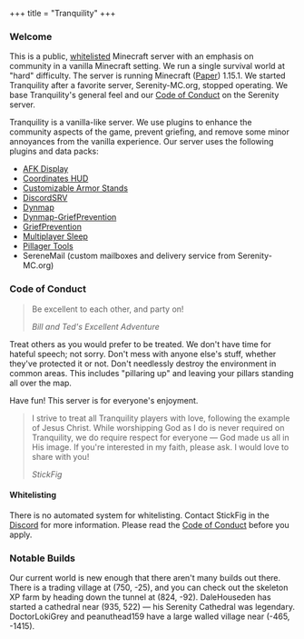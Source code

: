 +++
title = "Tranquility"
+++

### Welcome

This is a public, [whitelisted](#whitelisting) Minecraft server with an emphasis on community in a vanilla Minecraft setting.
We run a single survival world at "hard" difficulty.
The server is running Minecraft ([Paper](https://github.com/PaperMC/Paper)) 1.15.1.
We started Tranquility after a favorite server, Serenity-MC.org, stopped operating.
We base Tranquility's general feel and our [Code of Conduct](#code-of-conduct) on the Serenity server.

Tranquility is a vanilla-like server.
We use plugins to enhance the community aspects of the game, prevent griefing, and remove some minor annoyances from the vanilla experience.
Our server uses the following plugins and data packs:

- [AFK Display](https://vanillatweaks.net/picker/datapacks/)
- [Coordinates HUD](https://vanillatweaks.net/picker/datapacks/)
- [Customizable Armor Stands](https://vanillatweaks.net/picker/datapacks/)
- [DiscordSRV](https://www.spigotmc.org/resources/discordsrv.18494/)
- [Dynmap](https://www.spigotmc.org/resources/dynmap.274/)
- [Dynmap-GriefPrevention](https://github.com/webbukkit/Dynmap-GriefPrevention)
- [GriefPrevention](https://github.com/TechFortress/GriefPrevention/)
- [Multiplayer Sleep](https://github.com/Plagiatus/datapacks/tree/master/multiplayer_sleep)
- [Pillager Tools](https://vanillatweaks.net/picker/datapacks/)
- SereneMail (custom mailboxes and delivery service from Serenity-MC.org)

### Code of Conduct

> Be excellent to each other, and party on!
>
> _Bill and Ted's Excellent Adventure_

Treat others as you would prefer to be treated.
We don't have time for hateful speech; not sorry.
Don't mess with anyone else's stuff, whether they've protected it or not.
Don't needlessly destroy the environment in common areas.
This includes "pillaring up" and leaving your pillars standing all over the map.

Have fun!
This server is for everyone's enjoyment.

> I strive to treat all Tranquility players with love, following the example of Jesus Christ.
> While worshipping God as I do is never required on Tranquility, we do require respect for everyone &mdash; God made us all in His image.
> If you're interested in my faith, please ask.
> I would love to share with you!
>
> _StickFig_

#### Whitelisting

There is no automated system for whitelisting.
Contact StickFig in the [Discord](discord) for more information.
Please read the [Code of Conduct](#code-of-conduct) before you apply.

### Notable Builds

Our current world is new enough that there aren't many builds out there.
There is a trading village at (750, -25), and you can check out the skeleton XP farm by heading down the tunnel at (824, -92).
DaleHouseden has started a cathedral near (935, 522) &mdash; his Serenity Cathedral was legendary.
DoctorLokiGrey and peanuthead159 have a large walled village near (-465, -1415).
